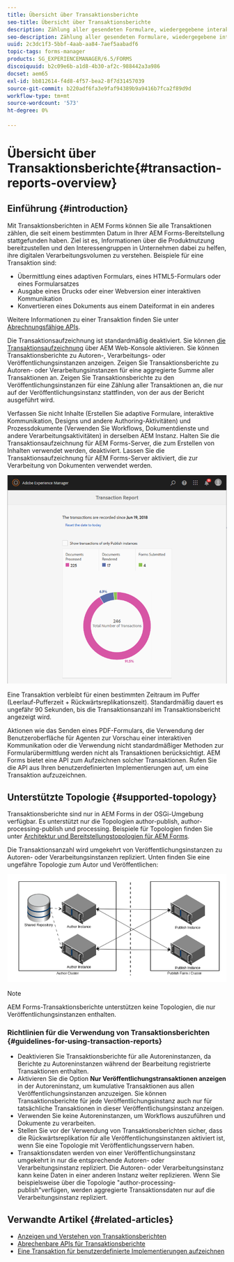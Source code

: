 ```yaml
---
title: Übersicht über Transaktionsberichte
seo-title: Übersicht über Transaktionsberichte
description: Zählung aller gesendeten Formulare, wiedergegebene interaktive Kommunikation, Dokumente in ein anderes Format konvertiert usw.
seo-description: Zählung aller gesendeten Formulare, wiedergegebene interaktive Kommunikation, Dokumente in ein anderes Format konvertiert usw.
uuid: 2c3dc1f3-5bbf-4aab-aa84-7aef5aabadf6
topic-tags: forms-manager
products: SG_EXPERIENCEMANAGER/6.5/FORMS
discoiquuid: b2c09e6b-a1d8-4b30-af2c-988442a3a986
docset: aem65
exl-id: bb812614-f4d8-4f57-bea2-8f7d31457039
source-git-commit: b220adf6fa3e9faf94389b9a9416b7fca2f89d9d
workflow-type: tm+mt
source-wordcount: '573'
ht-degree: 0%

---
```


# Übersicht über Transaktionsberichte{#transaction-reports-overview}

## Einführung {#introduction}

Mit Transaktionsberichten in AEM Forms können Sie alle Transaktionen zählen, die seit einem bestimmten Datum in Ihrer AEM Forms-Bereitstellung stattgefunden haben. Ziel ist es, Informationen über die Produktnutzung bereitzustellen und den Interessengruppen in Unternehmen dabei zu helfen, ihre digitalen Verarbeitungsvolumen zu verstehen. Beispiele für eine Transaktion sind:

* Übermittlung eines adaptiven Formulars, eines HTML5-Formulars oder eines Formularsatzes
* Ausgabe eines Drucks oder einer Webversion einer interaktiven Kommunikation
* Konvertieren eines Dokuments aus einem Dateiformat in ein anderes

Weitere Informationen zu einer Transaktion finden Sie unter [Abrechnungsfähige APIs](../../forms/using/transaction-reports-billable-apis.md).

Die Transaktionsaufzeichnung ist standardmäßig deaktiviert. Sie können [die Transaktionsaufzeichnung](../../forms/using/viewing-and-understanding-transaction-reports.md#setting-up-transaction-reports) über AEM Web-Konsole aktivieren. Sie können Transaktionsberichte zu Autoren-, Verarbeitungs- oder Veröffentlichungsinstanzen anzeigen. Zeigen Sie Transaktionsberichte zu Autoren- oder Verarbeitungsinstanzen für eine aggregierte Summe aller Transaktionen an. Zeigen Sie Transaktionsberichte zu den Veröffentlichungsinstanzen für eine Zählung aller Transaktionen an, die nur auf der Veröffentlichungsinstanz stattfinden, von der aus der Bericht ausgeführt wird.

Verfassen Sie nicht Inhalte (Erstellen Sie adaptive Formulare, interaktive Kommunikation, Designs und andere Authoring-Aktivitäten) und Prozessdokumente (Verwenden Sie Workflows, Dokumentdienste und andere Verarbeitungsaktivitäten) in derselben AEM Instanz. Halten Sie die Transaktionsaufzeichnung für AEM Forms-Server, die zum Erstellen von Inhalten verwendet werden, deaktiviert. Lassen Sie die Transaktionsaufzeichnung für AEM Forms-Server aktiviert, die zur Verarbeitung von Dokumenten verwendet werden.

![sample-transaction-report-author-1](assets/sample-transaction-report-author-1.png)

Eine Transaktion verbleibt für einen bestimmten Zeitraum im Puffer (Leerlauf-Pufferzeit + Rückwärtsreplikationszeit). Standardmäßig dauert es ungefähr 90 Sekunden, bis die Transaktionsanzahl im Transaktionsbericht angezeigt wird.

Aktionen wie das Senden eines PDF-Formulars, die Verwendung der Benutzeroberfläche für Agenten zur Vorschau einer interaktiven Kommunikation oder die Verwendung nicht standardmäßiger Methoden zur Formularübermittlung werden nicht als Transaktionen berücksichtigt. AEM Forms bietet eine API zum Aufzeichnen solcher Transaktionen. Rufen Sie die API aus Ihren benutzerdefinierten Implementierungen auf, um eine Transaktion aufzuzeichnen.

## Unterstützte Topologie {#supported-topology}

Transaktionsberichte sind nur in AEM Forms in der OSGi-Umgebung verfügbar. Es unterstützt nur die Topologien author-publish, author-processing-publish und processing. Beispiele für Topologien finden Sie unter [Architektur und Bereitstellungstopologien für AEM Forms](../../forms/using/transaction-reports-overview.md).

Die Transaktionsanzahl wird umgekehrt von Veröffentlichungsinstanzen zu Autoren- oder Verarbeitungsinstanzen repliziert. Unten finden Sie eine ungefähre Topologie zum Autor und Veröffentlichen:

![simple-author-publish-topology](assets/simple-author-publish-topology.png)

>[!NOTE]
>
>AEM Forms-Transaktionsberichte unterstützen keine Topologien, die nur Veröffentlichungsinstanzen enthalten.

### Richtlinien für die Verwendung von Transaktionsberichten {#guidelines-for-using-transaction-reports}

* Deaktivieren Sie Transaktionsberichte für alle Autoreninstanzen, da Berichte zu Autoreninstanzen während der Bearbeitung registrierte Transaktionen enthalten.
* Aktivieren Sie die Option **Nur Veröffentlichungstransaktionen anzeigen** in der Autoreninstanz, um kumulative Transaktionen aus allen Veröffentlichungsinstanzen anzuzeigen. Sie können Transaktionsberichte für jede Veröffentlichungsinstanz auch nur für tatsächliche Transaktionen in dieser Veröffentlichungsinstanz anzeigen.
* Verwenden Sie keine Autoreninstanzen, um Workflows auszuführen und Dokumente zu verarbeiten.
* Stellen Sie vor der Verwendung von Transaktionsberichten sicher, dass die Rückwärtsreplikation für alle Veröffentlichungsinstanzen aktiviert ist, wenn Sie eine Topologie mit Veröffentlichungsservern haben.
* Transaktionsdaten werden von einer Veröffentlichungsinstanz umgekehrt in nur die entsprechende Autoren- oder Verarbeitungsinstanz repliziert. Die Autoren- oder Verarbeitungsinstanz kann keine Daten in einer anderen Instanz weiter replizieren. Wenn Sie beispielsweise über die Topologie &quot;author-processing-publish&quot;verfügen, werden aggregierte Transaktionsdaten nur auf die Verarbeitungsinstanz repliziert.

## Verwandte Artikel {#related-articles}

* [Anzeigen und Verstehen von Transaktionsberichten](../../forms/using/viewing-and-understanding-transaction-reports.md)
* [Abrechenbare APIs für Transaktionsberichte](../../forms/using/transaction-reports-billable-apis.md)
* [Eine Transaktion für benutzerdefinierte Implementierungen aufzeichnen](/help/forms/using/record-transaction-custom-implementation.md)
